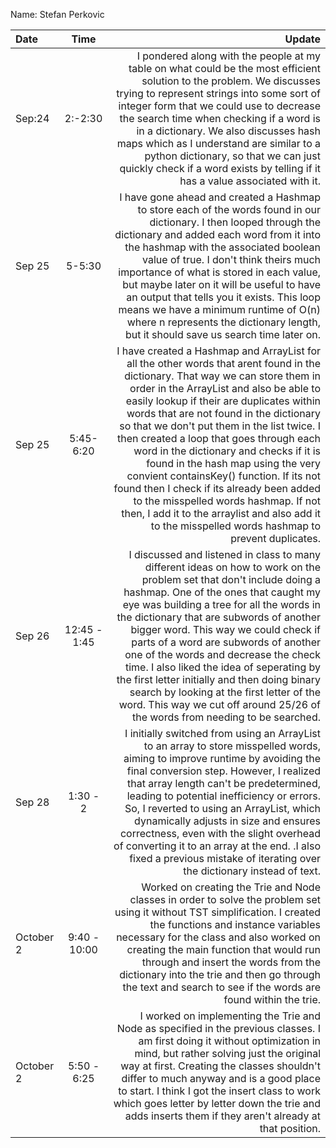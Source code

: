 Name: Stefan Perkovic

| Date      |     Time     |                                                                                                                                                                                                                                                                                                                                                                                                                                                                                                                                                                                                                                                                                Update |
|:----------|:------------:|--------------------------------------------------------------------------------------------------------------------------------------------------------------------------------------------------------------------------------------------------------------------------------------------------------------------------------------------------------------------------------------------------------------------------------------------------------------------------------------------------------------------------------------------------------------------------------------------------------------------------------------------------------------------------------------:|
| Sep:24    |   2:-2:30    |                                                                                                                                                                                                                 I pondered along with the people at my table on what could be the most efficient solution to the problem. We discusses trying to represent strings into some sort of integer form that we could use to decrease the search time when checking if a word is in a dictionary. We also discusses hash maps which as I understand are similar to a python dictionary, so that we can just quickly check if a word exists by telling if it has a value associated with it. |
| Sep 25    |    5-5:30    |                                                                                                                                                               I have gone ahead and created a Hashmap to store each of the words found in our dictionary. I then looped through the dictionary and added each word from it into the hashmap with the associated boolean value of true. I don't think theirs much importance of what is stored in each value, but maybe later on it will be useful to have an output that tells you it exists. This loop means we have a minimum runtime of O(n) where n represents the dictionary length, but it should save us search time later on. |
| Sep 25    |  5:45-6:20   | I have created a Hashmap and ArrayList for all the other words that arent found in the dictionary. That way we can store them in order in the ArrayList and also be able to easily lookup if their are duplicates within words that are not found in the dictionary so that we don't put them in the list twice. I then created a loop that goes through each word in the dictionary and checks if it is found in the hash map using the very convient containsKey() function. If its not found then I check if its already been added to the misspelled words hashmap. If not then, I add it to the arraylist and also add it to the misspelled words hashmap to prevent duplicates. |
| Sep 26    | 12:45 - 1:45 |                                                                           I discussed and listened in class to many different ideas on how to work on the problem set that don't include doing a hashmap. One of the ones that caught my eye was building a tree for all the words in the dictionary that are subwords of another bigger word. This way we could check if parts of a word are subwords of another one of the words and decrease the check time. I also liked the idea of seperating by the first letter initially and then doing binary search by looking at the first letter of the word. This way we cut off around 25/26 of the words from needing to be searched. |
| Sep 28    |   1:30 - 2   |                                                                                                                                                            I initially switched from using an ArrayList to an array to store misspelled words, aiming to improve runtime by avoiding the final conversion step. However, I realized that array length can't be predetermined, leading to potential inefficiency or errors. So, I reverted to using an ArrayList, which dynamically adjusts in size and ensures correctness, even with the slight overhead of converting it to an array at the end. .I also fixed a previous mistake of iterating over the dictionary instead of text. |       
| October 2 | 9:40 - 10:00 |                                                                                                                                                                                                                                                                         Worked on creating the Trie and Node classes in order to solve the problem set using it without TST simplification. I created the functions and instance variables necessary for the class and also worked on creating the main function that would run through and insert the words from the dictionary into the trie and then go through the text and search to see if the words are found within the trie. |
| October 2 | 5:50 - 6:25  |                                                                                                                                                                                                                                                              I worked on implementing the Trie and Node as specified in the previous classes. I am first doing it without optimization in mind, but rather solving just the original way at first. Creating the classes shouldn't differ to much anyway and is a good place to start. I think I got the insert class to work which goes letter by letter down the trie and adds inserts them if they aren't already at that position. |

